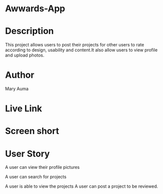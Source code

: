 # Awwards-App
# Description
This project allows users to post their projects for other users to rate according to design, usability and content.It also allow users to view profile and upload photos.
# Author 
Mary Auma
# Live Link

# Screen short

# User Story
A user can view their profile pictures

A user can search for projects

A user is able to view the projects
A user can post a project to be reviewed.
